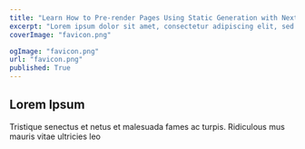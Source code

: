 ```yaml
---
title: "Learn How to Pre-render Pages Using Static Generation with Next.js"
excerpt: "Lorem ipsum dolor sit amet, consectetur adipiscing elit, sed do eiusmod tempor incididunt ut labore et dolore magna aliqua. Praesent elementum facilisis leo vel fringilla est ullamcorper eget. At imperdiet dui accumsan sit amet nulla facilities morbi tempus."
coverImage: "favicon.png"

ogImage: "favicon.png"
url: "favicon.png"
published: True
---
```



## Lorem Ipsum

Tristique senectus et netus et malesuada fames ac turpis. Ridiculous mus mauris vitae ultricies leo 